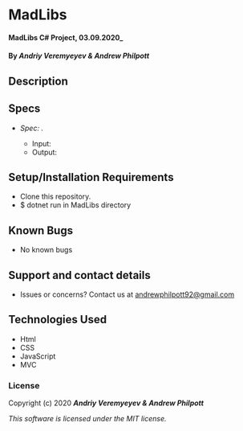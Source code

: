 # MadLibs

#### MadLibs C# Project, 03.09.2020\_

#### By _**Andriy Veremyeyev & Andrew Philpott**_

## Description




## Specs

- _Spec: ._

  - Input: 
  - Output: 


## Setup/Installation Requirements

- Clone this repository.
- \$ dotnet run in MadLibs directory

## Known Bugs

- No known bugs

## Support and contact details

- Issues or concerns? Contact us at andrewphilpott92@gmail.com

## Technologies Used

- Html
- CSS
- JavaScript
- MVC

### License

Copyright (c) 2020 **_Andriy Veremyeyev & Andrew Philpott_**

_This software is licensed under the MIT license._